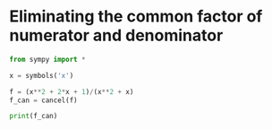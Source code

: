 # Eliminating the common factor of numerator and denominator
```python
from sympy import *

x = symbols('x')

f = (x**2 + 2*x + 1)/(x**2 + x)
f_can = cancel(f)

print(f_can)
``` 
